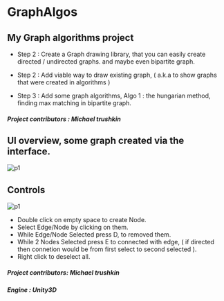 # GraphAlgos

## My Graph algorithms project
* Step 2 : Create a Graph drawing library, that you can easily create directed / undirected graphs.
and maybe even bipartite graph.

* Step 2 : Add viable way to draw existing graph, ( a.k.a to show graphs that were created in algorithms )

* Step 3 : Add some graph algorithms, Algo 1 : the hungarian method, finding max matching in bipartite graph.

##### Project contributors : Michael trushkin


## UI overview, some graph created via the interface.
![p1](https://github.com/miko-t/GraphAlgos/blob/main/GitRes/Bpgraph.png)

## Controls
![p1](https://github.com/miko-t/GraphAlgos/blob/main/GitRes/cGraph.gif)

* Double click on empty space to create Node.
* Select Edge/Node by clicking on them.
* While Edge/Node Selected press D, to removed them.
* While 2 Nodes Selected press E to connected with edge, ( if directed then connetion would be from first select to second selected ).
* Right click to deselect all.

##### Project contributors: Michael trushkin
##### Engine : Unity3D
